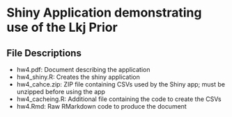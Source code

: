 # Shiny Application demonstrating use of the Lkj Prior
## File Descriptions
* hw4.pdf: Document describing the application
* hw4_shiny.R: Creates the shiny application
* hw4_cahce.zip: ZIP file containing CSVs used by the Shiny app; must be unzipped before using the app
* hw4_cacheing.R: Additional file containing the code to create the CSVs
* hw4.Rmd: Raw RMarkdown code to produce the document
